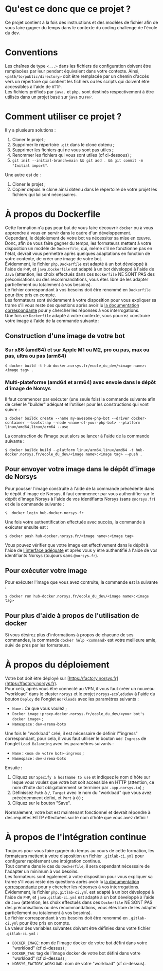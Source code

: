 # Qu'est ce donc que ce projet ?

Ce projet contient à la fois des instructions et des modèles de fichier afin de vous faire gagner du temps dans le contexte du coding challenge de l'école du dev.

# Conventions

Les chaînes de type `<...>` dans les fichiers de configuration doivent être remplacées par leur pendant équivalent dans votre contexte. Ainsi, `<path/to/public/directory>` doit être remplacée par un chemin d'accès vers un répertoire qui contient les fichiers ou les scripts qui doivent être accessibles à l'aide de `HTTP`.  
Les fichiers préfixés par `java.` et `php.` sont destinés respectivement à être utilisés dans un projet basé sur `java` ou `PHP`.

# Comment utiliser ce projet ?

Il y a plusieurs solutions :

1. Cloner le projet ;
2. Supprimer le répertoire `.git` dans le clone obtenu ;
3. Supprimer les fichiers qui ne vous sont pas utiles ;
4. Renommer les fichiers qui vous sont utiles (cf ci-dessous) ;
5. `git init --initial-branch=main && git add . && git commit -m "Initial import"`.

Une autre est de :

1. Cloner le projet ;
2. Copier depuis le clone ainsi obtenu dans le répertoire de votre projet les fichiers qui lui sont nécessaires.

# À propos du Dockerfile

Cette formation n'a pas pour but de vous faire découvrir `docker` ou à vous apprendre à vous en servir dans le cadre d'un développement.  
Cependant, le déploiement de votre bot va nécessiter sa mise en œuvre.  
Donc, afin de vous faire gagner du temps, les formateurs mettent à votre disposition un modèle de `Dockerfile`, qui, même s'il ne fonctionne pas en l'état, devrait vous permettre après quelques adaptations en fonction de votre contexte, de créer une image de votre bot.  
Évidemment, le fichier `php.Dockerfile` est adapté à un bot développé à l'aide de `PHP`, et `java.Dockerfile` est adapté à un bot développé à  l'aide de `Java` (attention, les choix effectués dans ces `Dockerfile` NE SONT PAS des préconisations ou des recommandations, vous êtes libre de les adapter partiellement ou totalement à vos besoins).  
Le fichier correspondant à vos besoins doit être renommé en `Dockerfile` pour être pris en compte.  
Les formateurs sont évidemment à votre disposition pour vous expliquer sa trame s'il vous reste des questions après avoir lu [la documentation correspondante](https://docs.docker.com/engine/reference/builder/) pour y chercher les réponses à vos interrogations.  
Une fois ce `Dockerfile` adapté à votre contexte, vous pourrez construire votre image à l'aide de la commande suivante :

## Construction d'une image de votre bot

### Sur x86 (amd64) et sur Apple M1 ou M2, pro ou pas, max ou pas, ultra ou pas (arm64)

```
$ docker build -t hub-docker.norsys.fr/ecole_du_dev/<image name>:<image tag> .
```

### Multi-plateforme (amd64 et arm64) avec envoie dans le dépôt d'image de Norsys

Il faut commencer par exécuter (une seule fois) la commande suivante afin de créer le "builder" adéquat et l'utiliser pour les constructions qui vont suivre :

```
$ docker buildx create --name my-awesome-php-bot --driver docker-container --bootstrap --node <name-of-your-php-bot> --platform linux/amd64,linux/arm64 --use
```

La construction de l'image peut alors se lancer à l'aide de la commande suivante :

```
$ docker buildx build --platform linux/arm64,linux/amd64 -t hub-docker.norsys.fr/ecole_du_dev/<image name>:<image tag> --push .
```

## Pour envoyer votre image dans le dépôt d'image de Norsys

Pour pousser l'image construite à l'aide de la commande précédente dans le dépôt d'image de Norsys, il faut commencer par vous authentifier sur le dépôt d'image Norsys à l'aide de vos identifiants Norsys (sans `@norsys.fr`) et de la commande suivante :

```
$  docker login hub-docker.norsys.fr
```

Une fois votre authentification effectuée avec succès, la commande à exécuter ensuite est :

```
$ docker push hub-docker.norsys.fr/<image name>:<image tag>
```

Vous pouvez vérifier que votre image est effectivement dans le dépôt à l'aide de [l'interface adéquate](https://portus.norsys.fr) et après vous y être authentifié à l'aide de vos identifiants Norsys (toujours sans `@norsys.fr`).

## Pour exécuter votre image

Pour exécuter l'image que vous avez contruite, la commande est la suivante :

```
$ docker run hub-docker.norsys.fr/ecole_du_dev/<image name>:<image tag>
```

## Pour plus d'aide à propos de l'utilisation de docker

Si vous désirez plus d'informations à propos de chacune de ses commandes, la commande `docker help <command>` est votre meilleure amie, suivi de près par les formateurs.

# À propos du déploiement

Votre bot doit être déployé sur [https://factory.norsys.fr](https://factory.norsys.fr).  
Pour cela, après vous être connecté au VPN, il vous faut créer un nouveau "workload" dans le cluster `norsys` et le projet `norsys-ecoledudev` à l'aide du bouton `Deploy` de l'onglet `Workloads` avec les paramètres suivants :

- `Name` : Ce que vous voulez ;
- `Docker image` : `proxy-docker.norsys.fr/ecole_du_dev/<your bot's docker image>` ;
- `Namespace` : `dev-arena-bots`

Une fois le "workload" créé, il est nécessaire de définir l'"ingress" correspondant, pour cela, il vous faut utiliser le bouton `Add Ingress` de l'onglet `Load Balancing` avec les paramètres suivants :

- `Name` : `<nom de votre bot>-ingress` ;
- `Namespace` : `dev-arena-bots`

Ensuite :

1. Cliquez sur `Specify a hostname to use` et indiquez le nom d'hôte sur leque vous voulez que votre bot soit accessible en HTTP (attention, ce nom d'hôte doit obligatoirement se terminer par `.app.norsys.io`) ;
2. Définissez `Path` à `/`, `Target` avec le nom du "workload" que vous avez précédemment défini, et `Port` à `80` ;
3. Cliquez sur le bouton "Save".

Normalement, votre bot est maintenant fonctionnel et devrait répondre à des requêtes HTTP effectuées sur le nom d'hôte que vous avez défini !

# À propos de l'intégration continue

Toujours pour vous faire gagner du temps au cours de cette formation, les formateurs mettent à votre disposition un fichier `.gitlab-ci.yml` pour configurer rapidement une intégration continue.  
Tout comme dans le cas du `Dockerfile`, il sera cependant nécessaire de l'adapter un minimum à vos besoins.  
Les formateurs sont également à votre disposition pour vous expliquer sa trame s'il vous reste des questions après avoir lu [la documentation correspondante](https://docs.gitlab.com/ee/ci/) pour y chercher les réponses à vos interrogations.
Évidemment, le fichier `php.gitlab-ci.yml` est adapté à un bot développé à l'aide de `PHP`, et `java.gitlab-ci.yml` est adapté à un bot développé à  l'aide de `Java` (attention, les choix effectués dans ces `Dockerfile` NE SONT PAS des préconisations ou des recommandations, vous êtes libre de les adapter partiellement ou totalement à vos besoins).  
Le fichier correspondant à vos besoins doit être renommé en `.gitlab-ci.yml` pour être pris en compte.  
La valeur des variables suivantes doivent être définies dans votre fichier `.gitlab-ci.yml` :

- `DOCKER_IMAGE`: nom de l'image docker de votre bot défini dans votre "workload" (cf ci-dessus) ;
- `DOCKER_TAG`: tag de l'image docker de votre bot défini dans votre "workload" (cf ci-dessus) ;
- `NORSYS_FACTORY_WORKLOAD`: nom de votre "workload" (cf ci-dessus).
